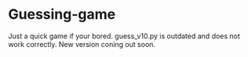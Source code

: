 # Guessing-game
Just a quick game if your bored.
guess_v10.py is outdated and does not work correctly.
New version coning out soon.